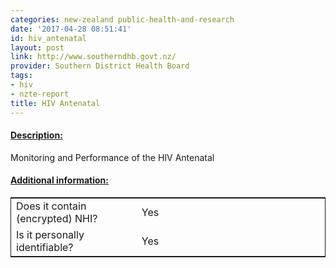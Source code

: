```yaml
---
categories: new-zealand public-health-and-research
date: '2017-04-28 08:51:41'
id: hiv_antenatal
layout: post
link: http://www.southerndhb.govt.nz/
provider: Southern District Health Board
tags:
- hiv
- nzte-report
title: HIV Antenatal
---
```



 <h4> <u>Description:</u> </h4>
Monitoring and Performance of the HIV Antenatal 
 <h4> <u>Additional information:</u> </h4>
 <table style="border: 1px solid">
 <tr> <td width="40%"> Does it contain (encrypted) NHI? </td> <td>Yes</td> </tr>
 <tr> <td width="40%"> Is it personally identifiable? </td> <td>Yes</td> </tr>
 </table>